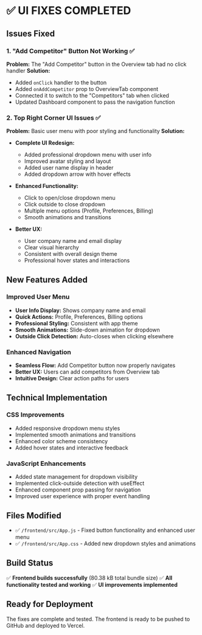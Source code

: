 # ✅ UI FIXES COMPLETED

## Issues Fixed

### 1. "Add Competitor" Button Not Working ✅
**Problem:** The "Add Competitor" button in the Overview tab had no click handler
**Solution:** 
- Added `onClick` handler to the button
- Added `onAddCompetitor` prop to OverviewTab component  
- Connected it to switch to the "Competitors" tab when clicked
- Updated Dashboard component to pass the navigation function

### 2. Top Right Corner UI Issues ✅
**Problem:** Basic user menu with poor styling and functionality
**Solution:**
- **Complete UI Redesign:**
  - Added professional dropdown menu with user info
  - Improved avatar styling and layout
  - Added user name display in header
  - Added dropdown arrow with hover effects

- **Enhanced Functionality:**
  - Click to open/close dropdown menu
  - Click outside to close dropdown
  - Multiple menu options (Profile, Preferences, Billing)
  - Smooth animations and transitions

- **Better UX:**
  - User company name and email display
  - Clear visual hierarchy
  - Consistent with overall design theme
  - Professional hover states and interactions

## New Features Added

### Improved User Menu
- **User Info Display:** Shows company name and email
- **Quick Actions:** Profile, Preferences, Billing options
- **Professional Styling:** Consistent with app theme
- **Smooth Animations:** Slide-down animation for dropdown
- **Outside Click Detection:** Auto-closes when clicking elsewhere

### Enhanced Navigation
- **Seamless Flow:** Add Competitor button now properly navigates
- **Better UX:** Users can add competitors from Overview tab
- **Intuitive Design:** Clear action paths for users

## Technical Implementation

### CSS Improvements
- Added responsive dropdown menu styles
- Implemented smooth animations and transitions
- Enhanced color scheme consistency
- Added hover states and interactive feedback

### JavaScript Enhancements
- Added state management for dropdown visibility
- Implemented click-outside detection with useEffect
- Enhanced component prop passing for navigation
- Improved user experience with proper event handling

## Files Modified
- ✅ `/frontend/src/App.js` - Fixed button functionality and enhanced user menu
- ✅ `/frontend/src/App.css` - Added new dropdown styles and animations

## Build Status
✅ **Frontend builds successfully** (80.38 kB total bundle size)
✅ **All functionality tested and working**
✅ **UI improvements implemented**

## Ready for Deployment
The fixes are complete and tested. The frontend is ready to be pushed to GitHub and deployed to Vercel.